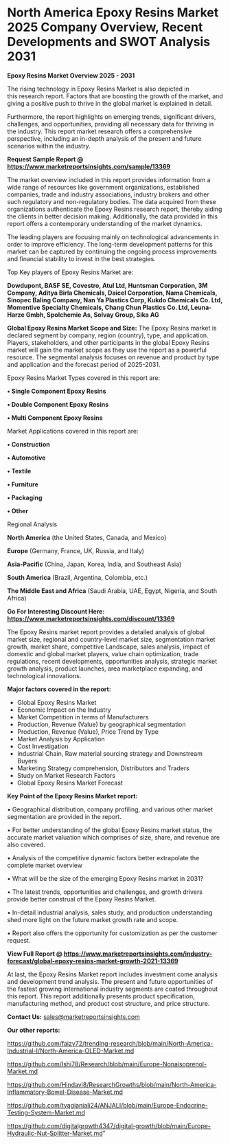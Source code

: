  # North America Epoxy Resins Market 2025 Company Overview, Recent Developments and SWOT Analysis 2031

<Strong> Epoxy Resins Market Overview 2025 - 2031</strong>

The rising technology in Epoxy Resins Market is also depicted in this research report. Factors that are boosting the growth of the market, and giving a positive push to thrive in the global market is explained in detail.

Furthermore, the report highlights on emerging trends, significant drivers, challenges, and opportunities, providing all necessary data for thriving in the industry. This report market research offers a comprehensive perspective, including an in-depth analysis of the present and future scenarios within the industry.

<strong>Request Sample Report @ <a href=https://www.marketreportsinsights.com/sample/13369>https://www.marketreportsinsights.com/sample/13369</a></strong>

The market overview included in this report provides information from a wide range of resources like government organizations, established companies, trade and industry associations, industry brokers and other such regulatory and non-regulatory bodies. The data acquired from these organizations authenticate the Epoxy Resins research report, thereby aiding the clients in better decision making. Additionally, the data provided in this report offers a contemporary understanding of the market dynamics.

The leading players are focusing mainly on technological advancements in order to improve efficiency. The long-term development patterns for this market can be captured by continuing the ongoing process improvements and financial stability to invest in the best strategies.

Top Key players of Epoxy Resins Market are:

<strong>Dowdupont, BASF SE, Covestro, Atul Ltd, Huntsman Corporation, 3M Company, Aditya Birla Chemicals, Daicel Corporation, Nama Chemicals, Sinopec Baling Company, Nan Ya Plastics Corp, Kukdo Chemicals Co. Ltd, Momentive Specialty Chemicals, Chang Chun Plastics Co. Ltd, Leuna-Harze Gmbh, Spolchemie As, Solvay Group, Sika AG</strong>

<strong><b>Global Epoxy Resins Market Scope and Size:</b></strong>
The Epoxy Resins market is declared segment by company, region (country), type, and application. Players, stakeholders, and other participants in the global Epoxy Resins market will gain the market scope as they use the report as a powerful resource. The segmental analysis focuses on revenue and product by type and application and the forecast period of 2025-2031.

Epoxy Resins Market Types covered in this report are:

<strong>• Single Component Epoxy Resins

• Double Component Epoxy Resins

• Multi Component Epoxy Resins</strong>

Market Applications covered in this report are:

<strong>• Construction

• Automotive

• Textile

• Furniture

• Packaging

• Other</strong> 

Regional Analysis

<strong>North America</strong> (the United States, Canada, and Mexico)

<strong>Europe</strong> (Germany, France, UK, Russia, and Italy)

<strong>Asia-Pacific</strong> (China, Japan, Korea, India, and Southeast Asia)

<strong>South America</strong> (Brazil, Argentina, Colombia, etc.)

<strong>The Middle East and Africa</strong> (Saudi Arabia, UAE, Egypt, Nigeria, and South Africa)

<strong>Go For Interesting Discount Here: <a href=https://www.marketreportsinsights.com/discount/13369>https://www.marketreportsinsights.com/discount/13369</a></strong>

The Epoxy Resins market report provides a detailed analysis of global market size, regional and country-level market size, segmentation market growth, market share, competitive Landscape, sales analysis, impact of domestic and global market players, value chain optimization, trade regulations, recent developments, opportunities analysis, strategic market growth analysis, product launches, area marketplace expanding, and technological innovations.

<strong><b>Major factors covered in the report:</b></strong>
<ul>
  <li>Global Epoxy Resins Market </li>
  <li>Economic Impact on the Industry</li>
  <li>Market Competition in terms of Manufacturers</li>
  <li>Production, Revenue (Value) by geographical segmentation</li>
  <li>Production, Revenue (Value), Price Trend by Type</li>
  <li>Market Analysis by Application</li>
  <li>Cost Investigation</li>
  <li>Industrial Chain, Raw material sourcing strategy and Downstream Buyers</li>
  <li>Marketing Strategy comprehension, Distributors and Traders</li>
  <li>Study on Market Research Factors</li>
  <li>Global Epoxy Resins Market Forecast</li>
</ul>

<strong><b>Key Point of the Epoxy Resins Market report:</b></strong>

• Geographical distribution, company profiling, and various other market segmentation are provided in the report.

• For better understanding of the global Epoxy Resins market status, the accurate market valuation which comprises of size, share, and revenue are also covered.

• Analysis of the competitive dynamic factors better extrapolate the complete market overview

• What will be the size of the emerging Epoxy Resins market in 2031?

• The latest trends, opportunities and challenges, and growth drivers provide better construal of the Epoxy Resins Market.

• In-detail industrial analysis, sales study, and production understanding shed more light on the future market growth rate and scope.

• Report also offers the opportunity for customization as per the customer request.

<strong><b>View Full Report @ <a href=https://www.marketreportsinsights.com/industry-forecast/global-epoxy-resins-market-growth-2021-13369>https://www.marketreportsinsights.com/industry-forecast/global-epoxy-resins-market-growth-2021-13369</a></b></strong>


At last, the Epoxy Resins Market report includes investment come analysis and development trend analysis. The present and future opportunities of the fastest growing international industry segments are coated throughout this report. This report additionally presents product specification, manufacturing method, and product cost structure, and price structure.

<strong>Contact Us:</strong>
sales@marketreportsinsights.com

<strong>Our other reports:</strong>

<a href=https://github.com/faizy72/trending-research/blob/main/North-America-Industrial-I/North-America-OLED-Market.md>https://github.com/faizy72/trending-research/blob/main/North-America-Industrial-I/North-America-OLED-Market.md</a>

<a href=https://github.com/Ishi78/Research/blob/main/Europe-Nonaisoprenol-Market.md>https://github.com/Ishi78/Research/blob/main/Europe-Nonaisoprenol-Market.md</a>

<a href=https://github.com/Hindavi8/ResearchGrowths/blob/main/North-America-Inflammatory-Bowel-Disease-Market.md>https://github.com/Hindavi8/ResearchGrowths/blob/main/North-America-Inflammatory-Bowel-Disease-Market.md</a>

<a href=https://github.com/tyagianjali24/ANJALI/blob/main/Europe-Endocrine-Testing-System-Market.md>https://github.com/tyagianjali24/ANJALI/blob/main/Europe-Endocrine-Testing-System-Market.md</a>

<a href=https://github.com/digitalgrowth4347/digital-growth/blob/main/Europe-Hydraulic-Nut-Splitter-Market.md>https://github.com/digitalgrowth4347/digital-growth/blob/main/Europe-Hydraulic-Nut-Splitter-Market.md</a>"
